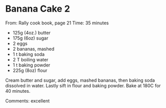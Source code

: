 # Banana Cake 2
From: Rally cook book, page 21
Time: 35 minutes

* 125g (4oz.) butter
* 175g (6oz) sugar
* 2 eggs
* 2 bananas, mashed
* 1 t baking soda
* 2 T boiling water
* 1 t baking powder
* 225g (8oz) flour

Cream butter and sugar, add eggs, mashed bananas, then baking soda dissolved in water.  Lastly sift in flour and baking powder.  Bake at 180C for 40 minutes.

Comments: excellent

